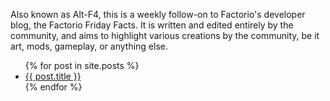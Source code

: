 Also known as Alt-F4, this is a weekly follow-on to Factorio's developer blog, the Factorio Friday Facts. It is written and edited entirely by the community, and aims to highlight various creations by the community, be it art, mods, gameplay, or anything else.

<ul>
  {% for post in site.posts %}
    <li>
      <a href="{{ post.url }}">{{ post.title }}</a>
    </li>
  {% endfor %}
</ul>
